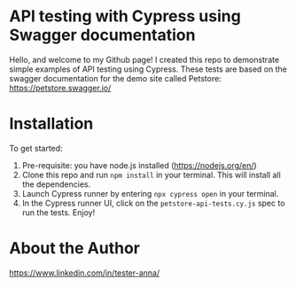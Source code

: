# API testing with Cypress using Swagger documentation

Hello, and welcome to my Github page! I created this repo to demonstrate simple examples of API testing using Cypress. These tests are based on the swagger documentation for the demo site called Petstore: https://petstore.swagger.io/

# Installation 
To get started:

1. Pre-requisite: you have node.js installed (https://nodejs.org/en/)
2. Clone this repo and run ```npm install``` in your terminal. This will install all the dependencies. 
3. Launch Cypress runner by entering ```npx cypress open``` in your terminal.
4. In the Cypress runner UI, click on the ```petstore-api-tests.cy.js``` spec to run the tests. Enjoy!


# About the Author

https://www.linkedin.com/in/tester-anna/





